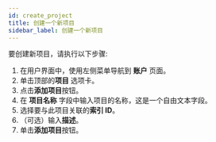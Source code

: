 ```yaml
---
id: create_project
title: 创建一个新项目
sidebar_label: 创建一个新项目
---
```


要创建新项目，请执行以下步骤:

1. 在用户界面中，使用左侧菜单导航到 **账户** 页面。
2. 单击顶部的**项目** 选项卡。
3. 点击**添加项目**按钮。
4. 在 **项目名称** 字段中输入项目的名称，这是一个自由文本字段。
5. 选择要与此项目关联的**索引 ID**。
6. （可选）输入**描述**。
7. 单击**添加项目**按钮。
